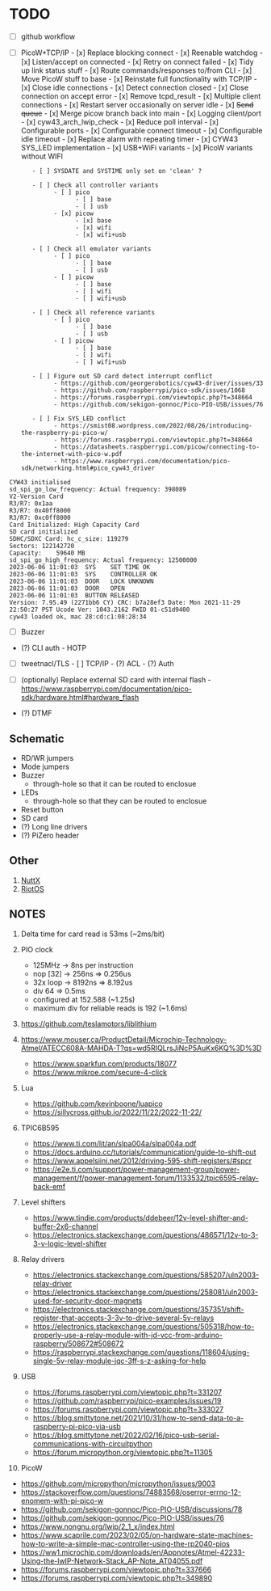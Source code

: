 # TODO

- [ ] github workflow

- [ ] PicoW+TCP/IP
         - [x] Replace blocking connect
         - [x] Reenable watchdog
         - [x] Listen/accept on connected
         - [x] Retry on connect failed
         - [x] Tidy up link status stuff
         - [x] Route commands/responses to/from CLI
         - [x] Move PicoW stuff to base
         - [x] Reinstate full functionality with TCP/IP
         - [x] Close idle connections
         - [x] Detect connection closed
         - [x] Close connection on accept error
         - [x] Remove tcpd_result
         - [x] Multiple client connections
         - [x] Restart server occasionally on server idle 
         - [x] ~~Send queue~~
         - [x] Merge picow branch back into main
         - [x] Logging client/port
         - [x] cyw43_arch_lwip_check
         - [x] Reduce poll interval
         - [x] Configurable ports 
         - [x] Configurable connect timeout
         - [x] Configurable idle timeout
         - [x] Replace alarm with repeating timer
         - [x] CYW43 SYS_LED implementation
         - [x] USB+WiFi variants
         - [x] PicoW variants without WIFI
         
         - [ ] SYSDATE and SYSTIME only set on 'clean' ?

         - [ ] Check all controller variants
               - [ ] pico
                     - [ ] base
                     - [ ] usb
               - [x] picow
                     - [x] base
                     - [x] wifi
                     - [x] wifi+usb

         - [ ] Check all emulator variants
               - [ ] pico
                     - [ ] base
                     - [ ] usb
               - [ ] picow
                     - [ ] base
                     - [ ] wifi
                     - [ ] wifi+usb

         - [ ] Check all reference variants
               - [ ] pico
                     - [ ] base
                     - [ ] usb
               - [ ] picow
                     - [ ] base
                     - [ ] wifi
                     - [ ] wifi+usb

         - [ ] Figure out SD card detect interrupt conflict
               - https://github.com/georgerobotics/cyw43-driver/issues/33
               - https://github.com/raspberrypi/pico-sdk/issues/1068
               - https://forums.raspberrypi.com/viewtopic.php?t=348664
               - https://github.com/sekigon-gonnoc/Pico-PIO-USB/issues/76

         - [ ] Fix SYS_LED conflict
               - https://smist08.wordpress.com/2022/08/26/introducing-the-raspberry-pi-pico-w/
               - https://forums.raspberrypi.com/viewtopic.php?t=348664
               - https://datasheets.raspberrypi.com/picow/connecting-to-the-internet-with-pico-w.pdf
               - https://www.raspberrypi.com/documentation/pico-sdk/networking.html#pico_cyw43_driver
```
CYW43 initialised
sd_spi_go_low_frequency: Actual frequency: 398089
V2-Version Card
R3/R7: 0x1aa
R3/R7: 0x40ff8000
R3/R7: 0xc0ff8000
Card Initialized: High Capacity Card
SD card initialized
SDHC/SDXC Card: hc_c_size: 119279
Sectors: 122142720
Capacity:    59640 MB
sd_spi_go_high_frequency: Actual frequency: 12500000
2023-06-06 11:01:03  SYS    SET TIME OK
2023-06-06 11:01:03  SYS    CONTROLLER OK
2023-06-06 11:01:03  DOOR   LOCK UNKNOWN
2023-06-06 11:01:03  DOOR   OPEN
2023-06-06 11:01:03  BUTTON RELEASED
Version: 7.95.49 (2271bb6 CY) CRC: b7a28ef3 Date: Mon 2021-11-29 22:50:27 PST Ucode Ver: 1043.2162 FWID 01-c51d9400
cyw43 loaded ok, mac 28:cd:c1:08:28:34
```

   - [ ] Buzzer
   - (?) CLI auth
         - HOTP
   - [ ] tweetnacl/TLS
         - [ ] TCP/IP
         - (?) ACL
         - (?) Auth

   - [ ] (optionally) Replace external SD card with internal flash
         - https://www.raspberrypi.com/documentation/pico-sdk/hardware.html#hardware_flash
   - (?) DTMF

## Schematic
- RD/WR jumpers
- Mode jumpers
- Buzzer
  - through-hole so that it can be routed to enclosue
- LEDs 
  - through-hole so that they can be routed to enclosue
- Reset button
- SD card
- (?) Long line drivers
- (?) PiZero header

## Other
1. [NuttX](https://nuttx.apache.org/docs/latest/platforms/index.html)
2. [RiotOS](https://www.riot-os.org)

## NOTES

1. Delta time for card read is 53ms (~2ms/bit)
2. PIO clock 
   - 125MHz   -> 8ns per instruction
   - nop [32] -> 256ns  => 0.256us
   - 32x loop -> 8192ns => 8.192us
   - div 64 => 0.5ms
   - configured at 152.588 (~1.25s)
   - maximum div for reliable reads is 192 (~1.6ms)

3. https://github.com/teslamotors/liblithium
4. https://www.mouser.ca/ProductDetail/Microchip-Technology-Atmel/ATECC608A-MAHDA-T?qs=wd5RIQLrsJiNcP5AuKx6KQ%3D%3D
   - https://www.sparkfun.com/products/18077
   - https://www.mikroe.com/secure-4-click
5. Lua
   - https://github.com/kevinboone/luapico
   - https://sillycross.github.io/2022/11/22/2022-11-22/

6. TPIC6B595
   - https://www.ti.com/lit/an/slpa004a/slpa004a.pdf
   - https://docs.arduino.cc/tutorials/communication/guide-to-shift-out
   - https://www.appelsiini.net/2012/driving-595-shift-registers/#spcr
   - https://e2e.ti.com/support/power-management-group/power-management/f/power-management-forum/1133532/tpic6595-relay-back-emf

7. Level shifters
   - https://www.tindie.com/products/ddebeer/12v-level-shifter-and-buffer-2x6-channel
   - https://electronics.stackexchange.com/questions/486571/12v-to-3-3-v-logic-level-shifter

8. Relay drivers
   - https://electronics.stackexchange.com/questions/585207/uln2003-relay-driver
   - https://electronics.stackexchange.com/questions/258081/uln2003-used-for-security-door-magnets
   - https://electronics.stackexchange.com/questions/357351/shift-register-that-accepts-3-3v-to-drive-several-5v-relays
   - https://electronics.stackexchange.com/questions/505318/how-to-properly-use-a-relay-module-with-jd-vcc-from-arduino-raspberry/508672#508672
   - https://raspberrypi.stackexchange.com/questions/118604/using-single-5v-relay-module-jqc-3ff-s-z-asking-for-help

9. USB
   - https://forums.raspberrypi.com/viewtopic.php?t=331207
   - https://github.com/raspberrypi/pico-examples/issues/19
   - https://forums.raspberrypi.com/viewtopic.php?t=333027
   - https://blog.smittytone.net/2021/10/31/how-to-send-data-to-a-raspberry-pi-pico-via-usb
   - https://blog.smittytone.net/2022/02/16/pico-usb-serial-communications-with-circuitpython
   - https://forum.micropython.org/viewtopic.php?t=11305

10. PicoW
   - https://github.com/micropython/micropython/issues/9003
   - https://stackoverflow.com/questions/74883568/oserror-errno-12-enomem-with-pi-pico-w
   - https://github.com/sekigon-gonnoc/Pico-PIO-USB/discussions/78
   - https://github.com/sekigon-gonnoc/Pico-PIO-USB/issues/76
   - https://www.nongnu.org/lwip/2_1_x/index.html
   - https://www.scaprile.com/2023/02/05/on-hardware-state-machines-how-to-write-a-simple-mac-controller-using-the-rp2040-pios
   - https://ww1.microchip.com/downloads/en/Appnotes/Atmel-42233-Using-the-lwIP-Network-Stack_AP-Note_AT04055.pdf
   - https://forums.raspberrypi.com/viewtopic.php?t=337666
   - https://forums.raspberrypi.com/viewtopic.php?t=349890

